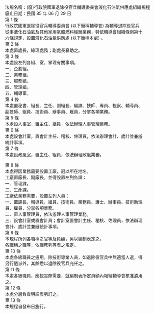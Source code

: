 法規名稱：(廢)行政院國軍退除役官兵輔導委員會液化石油氣供應處組織規程  
廢止日期：民國 85 年 06 月 29 日  
第 1 條  
行政院國軍退除役官兵輔導委員會 (以下簡稱輔導會) 為輔導退除役官兵  
從事液化石油氣及其他家用氣體燃料經銷業務，特依輔導會組織條例第十  
六條規定，設置液化石油氣供應處 (以下簡稱本處) 。  
第 2 條  
本處置處長，綜理處務；副處長襄助之。  
第 3 條  
本處設左列各組、室，掌理有關事項。  
一、企劃組。  
二、業務組。  
三、服務組。  
四、管理組。  
五、輔導室。  
第 4 條  
本處置秘書、組長、主任、副組長、編譯、技師、專員、視察、輔導員、  
副技師、組員、技術員、辦事員、雇員，分掌各項業務。  
第 5 條  
本處設人事室，置主任、組員，依法辦理人事管理業務。  
第 6 條  
本處設會計室，置會計主任、稽核、佐理員，依法辦理會計、歲計並兼辦  
統計事項。  
第 7 條  
本處設政風室，置主任、組員，依法辦理政風業務。  


第 8 條  
本處得因業務需要設置工廠，冠以所在地名。  
工廠置廠長、副廠長，並得設置左列各課：  
一、管理課。  
二、生產課。  
工廠依業務需要，設置左列人員：  
一、置課長、輔導員、組員、技術員、業務員、護士、辦事員、技術助理  
員、雇員，分掌各項業務。  
二、置人事管理員，依法辦理人事管理業務。  
三、設會計室或置會計員；會計室置會計主任、稽核、佐理員，依法辦理  
會計、歲計並兼辦統計事項。  
第 9 條  
本規程所列各職稱之官等及員額，另以編制表定之。  
各職稱之職等，依職務列等表之規定。  
第 10 條  
本處各級職員之遴用，除技術專業人員，如退除役官兵中無適當人選，得  
另行遴派外，其餘悉以退除役官兵充任之。  
第 11 條  
本處各級職員，應視實際需要，就編制表所定員額內報經輔導會核准遴用  
之。  
第 12 條  
本處分層負責明細表另訂之。  
第 13 條  
本規程自發布日施行。  


